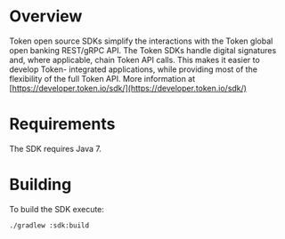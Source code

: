 Overview
========
Token open source SDKs simplify the interactions with the Token global open banking REST/gRPC API. 
The Token SDKs handle digital signatures and, where applicable, chain Token API calls. This makes 
it easier to develop Token- integrated applications, while providing most of the flexibility of 
the full Token API.
More information at [https://developer.token.io/sdk/](https://developer.token.io/sdk/)

Requirements
============
The SDK requires Java 7.

Building
========
To build the SDK execute:

```
./gradlew :sdk:build
```

